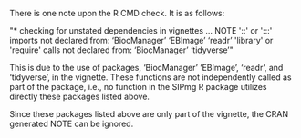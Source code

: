 There is one note upon the R CMD check. It is as follows:

  "* checking for unstated dependencies in vignettes ... NOTE
'::' or ':::' imports not declared from:
  ‘BiocManager’ ‘EBImage’ ‘readr’
'library' or 'require' calls not declared from:
  ‘BiocManager’ ‘tidyverse’"

This is due to the use of packages, ‘BiocManager’ ‘EBImage’, ‘readr’, and ‘tidyverse’, in the vignette. These functions are not independently called as part of the package, i.e., no function in the SIPmg R package utilizes directly these packages listed above. 

Since these packages listed above are only part of the vignette, the CRAN generated NOTE can be ignored.
